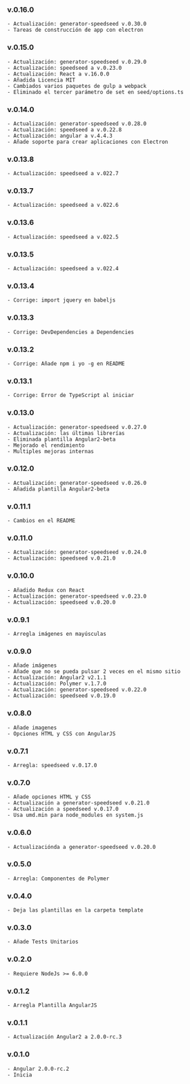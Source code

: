### v.0.16.0
    - Actualización: generator-speedseed v.0.30.0
    - Tareas de construcción de app con electron

### v.0.15.0
    - Actualización: generator-speedseed v.0.29.0
    - Actualización: speedseed a v.0.23.0
    - Actualización: React a v.16.0.0
    - Añadida Licencia MIT
    - Cambiados varios paquetes de gulp a webpack
    - Eliminado el tercer parámetro de set en seed/options.ts

### v.0.14.0
    - Actualización: generator-speedseed v.0.28.0
    - Actualización: speedseed a v.0.22.8
    - Actualización: angular a v.4.4.3
    - Añade soporte para crear aplicaciones con Electron

### v.0.13.8
    - Actualización: speedseed a v.022.7

### v.0.13.7
    - Actualización: speedseed a v.022.6

### v.0.13.6
    - Actualización: speedseed a v.022.5

### v.0.13.5
    - Actualización: speedseed a v.022.4

### v.0.13.4
    - Corrige: import jquery en babeljs

### v.0.13.3
    - Corrige: DevDependencies a Dependencies
    
### v.0.13.2
    - Corrige: Añade npm i yo -g en README

### v.0.13.1
    - Corrige: Error de TypeScript al iniciar

### v.0.13.0
    - Actualización: generator-speedseed v.0.27.0
    - Actualización: las últimas librerías
    - Eliminada plantilla Angular2-beta
    - Mejorado el rendimiento
    - Multiples mejoras internas
    
### v.0.12.0
    - Actualización: generator-speedseed v.0.26.0
    - Añadida plantilla Angular2-beta

### v.0.11.1
    - Cambios en el README

### v.0.11.0
    - Actualización: generator-speedseed v.0.24.0
    - Actualización: speedseed v.0.21.0

### v.0.10.0
    - Añadido Redux con React
    - Actualización: generator-speedseed v.0.23.0
    - Actualización: speedseed v.0.20.0

### v.0.9.1
    - Arregla imágenes en mayúsculas

### v.0.9.0
    - Añade imágenes
    - Añade que no se pueda pulsar 2 veces en el mismo sitio
    - Actualización: Angular2 v2.1.1
    - Actualización: Polymer v.1.7.0
    - Actualización: generator-speedseed v.0.22.0
    - Actualización: speedseed v.0.19.0

### v.0.8.0
    - Añade imagenes
    - Opciones HTML y CSS con AngularJS

### v.0.7.1
    - Arregla: speedseed v.0.17.0

### v.0.7.0
    - Añade opciones HTML y CSS
    - Actualización a generator-speedseed v.0.21.0
    - Actualización a speedseed v.0.17.0
    - Usa umd.min para node_modules en system.js

### v.0.6.0
    - Actualizaciónda a generator-speedseed v.0.20.0

### v.0.5.0
    - Arregla: Componentes de Polymer

### v.0.4.0
    - Deja las plantillas en la carpeta template

### v.0.3.0
    - Añade Tests Unitarios

### v.0.2.0
    - Requiere NodeJs >= 6.0.0

### v.0.1.2
    - Arregla Plantilla AngularJS

### v.0.1.1
    - Actualización Angular2 a 2.0.0-rc.3 

### v.0.1.0
    - Angular 2.0.0-rc.2
    - Inicia
